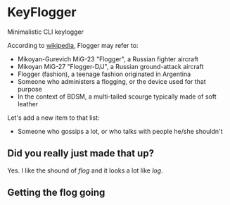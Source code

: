 # KeyFlogger
Minimalistic CLI keylogger


According to [wikipedia](https://en.wikipedia.org/wiki/Flogger), Flogger may refer to:

- Mikoyan-Gurevich MiG-23 "Flogger", a Russian fighter aircraft
- Mikoyan MiG-27 "Flogger-D/J", a Russian ground-attack aircraft
- Flogger (fashion), a teenage fashion originated in Argentina
- Someone who administers a flogging, or the device used for that purpose
- In the context of BDSM, a multi-tailed scourge typically made of soft leather

Let's add a new item to that list:

- Someone who gossips a lot, or who talks with people he/she shouldn't

## Did you really just made that up?
Yes. I like the shound of *flog* and it looks a lot like *log*.

## Getting the flog going

